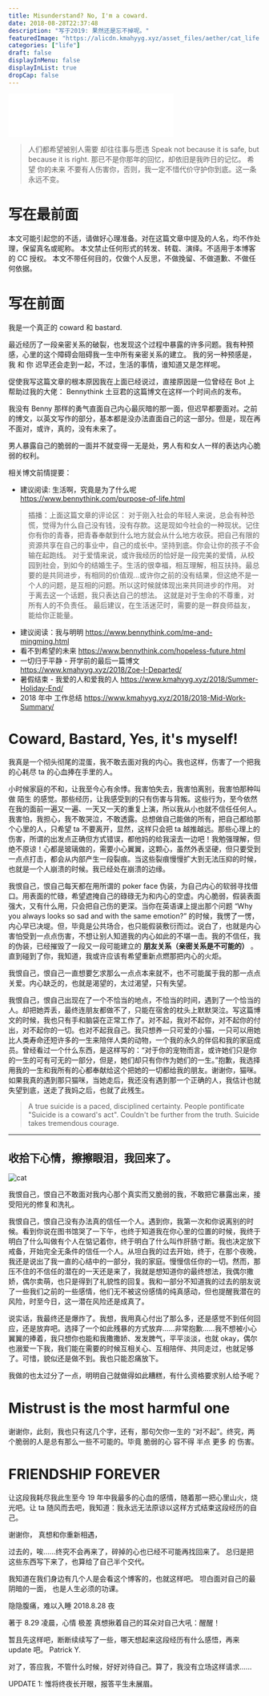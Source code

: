```yaml
---
title: Misunderstand? No, I'm a coward.
date: 2018-08-28T22:37:48
description: "写于2019: 果然还是忘不掉呢。"
featuredImage: "https://alicdn.kmahyyg.xyz/asset_files/aether/cat_life.webp"
categories: ["life"]
draft: false
displayInMenu: false
displayInList: true
dropCap: false
---
```


<iframe frameborder="no" border="0" marginwidth="0" marginheight="0" width=330 height=86 src="//music.163.com/outchain/player?type=2&id=283846&auto=1&height=66"></iframe>

> 人们都希望被别人需要 却往往事与愿违
> Speak not because it is safe, but because it is right.
> 那已不是你那年的回忆，却依旧是我昨日的记忆。
> 希望 你的未来 不要有人伤害你，否则，我一定不惜代价守护你到底。这一条永远不变。

# 写在最前面

本文可能引起您的不适，请做好心理准备。对在这篇文章中提及的人名，均不作处理，保留真名或昵称。
本文禁止任何形式的转发、转载、演绎。不适用于本博客的 CC 授权。
本文不带任何目的，仅做个人反思，不做挽留、不做道歉、不做任何依据。

# 写在前面

我是一个真正的 coward 和 bastard.

最近经历了一段亲密关系的破裂，也发现这个过程中暴露的许多问题。我有种预感，心里的这个障碍会阻碍我一生中所有亲密关系的建立。
我的另一种预感是，我 和 你 迟早还会走到一起，不过，生活的事情，谁知道又是怎样呢。

促使我写这篇文章的根本原因我在上面已经说过，直接原因是一位曾经在 Bot 上帮助过我的大佬： Bennythink 土豆君的这篇博文在这样一个时间点的发布。

我没有 Benny 那样的勇气直面自己内心最灰暗的那一面，但迟早都要面对。之前的博文，以英文写作的部分，基本都是没办法直面自己的这一部分。但是，现在再不面对，或许，真的，没有未来了。

男人暴露自己的脆弱的一面并不就变得一无是处，男人有和女人一样的表达内心脆弱的权利。

相关博文前情提要：

- 建议阅读: 生活啊，究竟是为了什么呢 https://www.bennythink.com/purpose-of-life.html 

> 插播：上面这篇文章的评论区： 对于刚入社会的年轻人来说，总会有种恐慌，觉得为什么自己没有钱，没有存款。这是现如今社会的一种现状。记住你有你的青春，把青春奉献到什么地方就会从什么地方收获。把自己有限的资源共享在自己的事业中，自己的成长中。坚持到底。你会让你的孩子不会输在起跑线。 对于爱情来说，或许我经历的恰好是一段完美的爱情，从校园到社会，到如今的结婚生子。生活的很幸福，相互理解，相互扶持。最总要的是共同进步，有相同的价值观...或许你之前的没有结果，但这绝不是一个人的问题，是互相的问题。所以这时候就体现出来共同进步的作用。 对于离去这一个话题，我只表达自己的想法。 这就是对于生命的不尊重，对所有人的不负责任。 最后建议，在生活迷茫时，需要的是一群良师益友，能给你正能量。

- 建议阅读：我与明明 https://www.bennythink.com/me-and-mingming.html
- 看不到希望的未来 https://www.bennythink.com/hopeless-future.html
- 一切归于平静 - 开学前的最后一篇博文 https://www.kmahyyg.xyz/2018/Zoe-I-Departed/
- 暑假结束 - 我爱的人和爱我的人 https://www.kmahyyg.xyz/2018/Summer-Holiday-End/
- 2018 年中 工作总结 https://www.kmahyyg.xyz/2018/2018-Mid-Work-Summary/

# Coward, Bastard, Yes, it's myself!

我真是一个彻头彻尾的混蛋，我不敢去面对我的内心。我也这样，伤害了一个把我的心耗尽 ta 的心血捧在手里的人。

小时候家庭的不和，让我至今心有余悸。我害怕失去，我害怕离别，我害怕那种叫做 陌生 的感觉。那些经历，让我感受到的只有伤害与背叛。这些行为，至今依然在我的面前一遍又一遍、一天又一天的重复上演，所以我从小也就不信任任何人。我害怕，我担心，我不敢哭泣，不敢透露。总想做自己能做的所有，把自己都给那个心里的人，只希望 ta 不要离开，显然，这样只会把 ta 越推越远。那些心理上的伤害，所谓的出发点正确但方式错误，都他妈的给我滚去一边吧！我勉强理解，但绝不原谅！心都是玻璃做的，需要小心翼翼，这颗心，虽然外表坚硬，但只要受到一点点打击，都会从内部产生一段裂痕。当这些裂痕慢慢扩大到无法压抑的时候，也就是一个人崩溃的时候。我已经处在崩溃的边缘。

我恨自己，恨自己每天都在用所谓的 poker face 伪装，为自己内心的软弱寻找借口。用表面的忙碌，希望遮掩自己的碌碌无为和内心的空虚。内心脆弱，假装表面强大，又有什么用，只会把自己伤的更深。当你在英语课上提出那个问题 “Why you always looks so sad and with the same emotion?” 的时候，我愣了一愣，内心早已决堤。但，毕竟是公共场合，也只能假装敷衍而过。说白了，也就是内心害怕受到一点点伤害，不想让别人知道我的内心如此的不堪一击。我的不信任，我的伪装，已经摧毁了一段又一段可能建立的 **朋友关系（亲密关系是不可能的）** 。直到碰到了你，我知道，我或许应该有希望重新点燃那把内心的火炬。

我恨自己，恨自己一直想要乞求那么一点点本来就不，也不可能属于我的那一点点关爱。内心缺乏的，也就是渴望的，太过渴望，只有失望。

我恨自己，恨自己出现在了一个不恰当的地点，不恰当的时间，遇到了一个恰当的人。却把她弄丢，最终连朋友都做不了，只能在宿舍的枕头上默默哭泣。写这篇博文的时候，我也只有手和脑袋在正常工作了。对不起，我对不起你，对不起你的付出，对不起你的一切。也对不起我自己。我只想养一只可爱的小猫，一只可以用她比人类寿命还短许多的一生来陪伴人类的动物，一个我的永久的伴侣和我的家庭成员。曾经看过一个什么东西，是这样写的：“对于你的宠物而言，或许她们只是你的一生的可有可无的一部分，但是，她们却只有你作为她们的一生。”抱歉，我选择用我的一生和我所有的心都奉献给这个把她的一切都给我的朋友。谢谢你，猫咪。如果我真的遇到那只猫咪，当她走后，我还没有遇到那一个正确的人，我估计也就失望到底，送走了我妈之后，也就了此残生。

> A true suicide is a paced, disciplined certainty.
> People pontificate "Suicide is a coward's act".
> Couldn't be further from the truth.
> Suicide takes tremendous courage.

-------------------------
收拾下心情，擦擦眼泪，我回来了。
-------------------------

![cat](https://alicdn.kmahyyg.xyz/asset_files/hateself1.jpg)

我恨自己，恨自己不敢面对我内心那个真实而又脆弱的我，不敢把它暴露出来，接受阳光的修复和洗礼。

我恨自己，恨自己没有办法真的信任一个人。遇到你，我第一次和你说离别的时候。看到你说在图书馆哭了一下午，也终于知道我在你心里的位置的时候，我终于明白了什么叫做有个人在惦记着你，终于明白了什么叫作肝肠寸断。我也决定放下戒备，开始完全无条件的信任一个人。从坦白我的过去开始，终于，在那个夜晚，我还是说出了我一直的心结中的一部分，我的家庭。慢慢信任你的一切。然而，那压不住的不信任的潜在的一天还是来了，我就是想知道你的最终想法，我偶尔撒娇，偶尔卖萌，也只是得到了礼貌性的回复。我和一部分不知道我的过去的朋友说了一些我们之前的一些感情，他们无不被这份感情的纯真感动，但也提醒我潜在的风险，时至今日，这一潜在风险还是成真了。

说实话，我最终还是爆炸了。我想，我用真心付出了那么多，还是感觉不到任何回应，还是放弃吧。选择了一个如此残暴的方式放弃......非常抱歉......我不想被小心翼翼的捧着，我只想你也能和我撒撒娇、发发脾气，平平淡淡，也就 okay，偶尔也溺爱一下我，我们能在需要的时候互相关心、互相陪伴、共同走过，也就足够了。可惜，貌似还是做不到。我也只能忍痛放下。

我做的也太过分了一点，明明自己就做得如此糟糕，有什么资格要求别人给予呢？

# Mistrust is the most harmful one

谢谢你，此刻，我也只有这几个字，还有，那句欠你一生的 “对不起”。终究，两个脆弱的人是总有那么一些不可能的。毕竟 脆弱的心 容不得 半点 更多 的 伤害。

# FRIENDSHIP FOREVER

让这段我耗尽我此生至今 19 年中我最多的心血的感情，随着那一把心里山火，烧光吧。让 ta 随风而去吧，我知道：我永远无法原谅以这样方式结束这段经历的自己。

谢谢你，
真想和你重新相遇，

过去的，唉......终究不会再来了，碎掉的心也已经不可能再找回来了。
总归是把这些东西写下来了，也算给了自己半个交代。

我知道在我们身边有几个人是会看这个博客的，也就这样吧。
坦白面对自己的最阴暗的一面，
也是人生必须的功课。

隐隐腹痛，难以入睡
2018.8.28 夜

著于 8.29 凌晨，心情 极差
真想揪着自己的耳朵对自己大吼：醒醒！

暂且先这样吧，断断续续写了一些，哪天想起来这段经历有什么感悟，再来 update 吧。
Patrick Y.

对了，答应我，不管什么时候，好好对待自己。算了，我没有立场这样请求......

UPDATE 1:  惟将终夜长开眼，报答平生未展眉。
